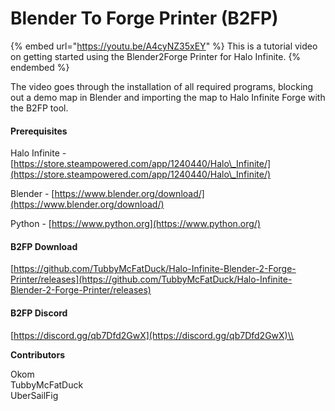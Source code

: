 # Blender To Forge Printer (B2FP)

{% embed url="https://youtu.be/A4cyNZ35xEY" %}
This is a tutorial video on getting started using the Blender2Forge Printer for Halo Infinite.
{% endembed %}

The video goes through the installation of all required programs, blocking out a demo map in Blender and importing the map to Halo Infinite Forge with the B2FP tool.

#### Prerequisites

Halo Infinite - [https://store.steampowered.com/app/1240440/Halo\_Infinite/](https://store.steampowered.com/app/1240440/Halo\_Infinite/)

Blender - [https://www.blender.org/download/](https://www.blender.org/download/)

Python - [https://www.python.org](https://www.python.org/)

#### B2FP Download

[https://github.com/TubbyMcFatDuck/Halo-Infinite-Blender-2-Forge-Printer/releases](https://github.com/TubbyMcFatDuck/Halo-Infinite-Blender-2-Forge-Printer/releases)

#### B2FP Discord

[https://discord.gg/qb7Dfd2GwX](https://discord.gg/qb7Dfd2GwX)\\

**Contributors**

Okom\
TubbyMcFatDuck\
UberSailFig

